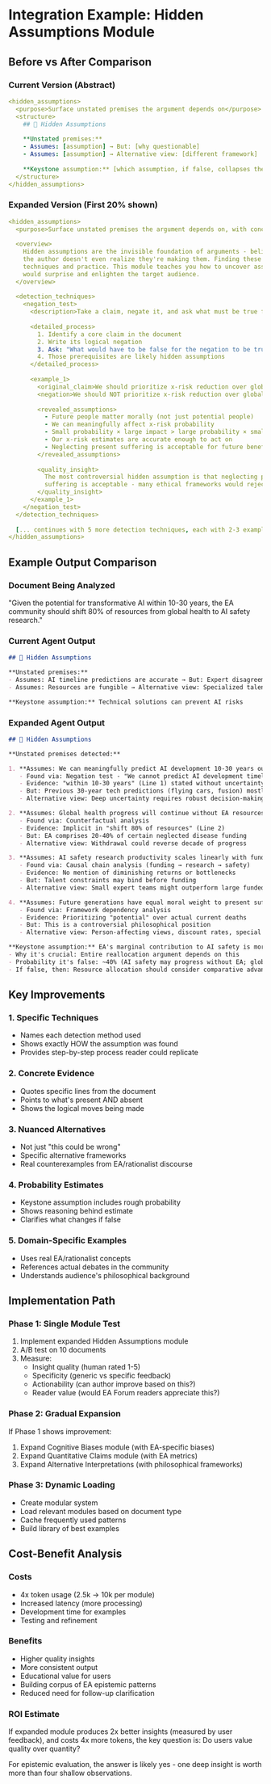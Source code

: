 # Integration Example: Hidden Assumptions Module

## Before vs After Comparison

### Current Version (Abstract)
```yaml
<hidden_assumptions>
  <purpose>Surface unstated premises the argument depends on</purpose>
  <structure>
    ## 👻 Hidden Assumptions
    
    **Unstated premises:**
    - Assumes: [assumption] → But: [why questionable]
    - Assumes: [assumption] → Alternative view: [different framework]
    
    **Keystone assumption:** [which assumption, if false, collapses the argument]
  </structure>
</hidden_assumptions>
```

### Expanded Version (First 20% shown)
```yaml
<hidden_assumptions>
  <purpose>Surface unstated premises the argument depends on, with concrete techniques and examples</purpose>
  
  <overview>
    Hidden assumptions are the invisible foundation of arguments - beliefs so fundamental 
    the author doesn't even realize they're making them. Finding these requires specific 
    techniques and practice. This module teaches you how to uncover assumptions that 
    would surprise and enlighten the target audience.
  </overview>
  
  <detection_techniques>
    <negation_test>
      <description>Take a claim, negate it, and ask what must be true for the original to hold</description>
      
      <detailed_process>
        1. Identify a core claim in the document
        2. Write its logical negation
        3. Ask: "What would have to be false for the negation to be true?"
        4. Those prerequisites are likely hidden assumptions
      </detailed_process>
      
      <example_1>
        <original_claim>We should prioritize x-risk reduction over global poverty</original_claim>
        <negation>We should NOT prioritize x-risk reduction over global poverty</negation>
        
        <revealed_assumptions>
          - Future people matter morally (not just potential people)
          - We can meaningfully affect x-risk probability
          - Small probability × large impact > large probability × small impact
          - Our x-risk estimates are accurate enough to act on
          - Neglecting present suffering is acceptable for future benefit
        </revealed_assumptions>
        
        <quality_insight>
          The most controversial hidden assumption is that neglecting present 
          suffering is acceptable - many ethical frameworks would reject this.
        </quality_insight>
      </example_1>
    </negation_test>
  </detection_techniques>
  
  [... continues with 5 more detection techniques, each with 2-3 examples ...]
</hidden_assumptions>
```

## Example Output Comparison

### Document Being Analyzed
"Given the potential for transformative AI within 10-30 years, the EA community should shift 80% of resources from global health to AI safety research."

### Current Agent Output
```markdown
## 👻 Hidden Assumptions

**Unstated premises:**
- Assumes: AI timeline predictions are accurate → But: Expert disagreement exists
- Assumes: Resources are fungible → Alternative view: Specialized talent pools

**Keystone assumption:** Technical solutions can prevent AI risks
```

### Expanded Agent Output
```markdown
## 👻 Hidden Assumptions

**Unstated premises detected:**

1. **Assumes: We can meaningfully predict AI development 10-30 years out**
   - Found via: Negation test - "We cannot predict AI development timelines"
   - Evidence: "within 10-30 years" (Line 1) stated without uncertainty bounds
   - But: Previous 30-year tech predictions (flying cars, fusion) mostly failed
   - Alternative view: Deep uncertainty requires robust decision-making, not point estimates

2. **Assumes: Global health progress will continue without EA resources**
   - Found via: Counterfactual analysis
   - Evidence: Implicit in "shift 80% of resources" (Line 2)
   - But: EA comprises 20-40% of certain neglected disease funding
   - Alternative view: Withdrawal could reverse decade of progress

3. **Assumes: AI safety research productivity scales linearly with funding**
   - Found via: Causal chain analysis (funding → research → safety)
   - Evidence: No mention of diminishing returns or bottlenecks
   - But: Talent constraints may bind before funding
   - Alternative view: Small expert teams might outperform large funded efforts

4. **Assumes: Future generations have equal moral weight to present suffering**
   - Found via: Framework dependency analysis
   - Evidence: Prioritizing "potential" over actual current deaths
   - But: This is a controversial philosophical position
   - Alternative view: Person-affecting views, discount rates, special obligations

**Keystone assumption:** EA's marginal contribution to AI safety is more decisive than to global health
- Why it's crucial: Entire reallocation argument depends on this
- Probability it's false: ~40% (AI safety may progress without EA; global health may stagnate without)
- If false, then: Resource allocation should consider comparative advantage, not just cause importance
```

## Key Improvements

### 1. **Specific Techniques**
- Names each detection method used
- Shows exactly HOW the assumption was found
- Provides step-by-step process reader could replicate

### 2. **Concrete Evidence**
- Quotes specific lines from the document
- Points to what's present AND absent
- Shows the logical moves being made

### 3. **Nuanced Alternatives**
- Not just "this could be wrong"
- Specific alternative frameworks
- Real counterexamples from EA/rationalist discourse

### 4. **Probability Estimates**
- Keystone assumption includes rough probability
- Shows reasoning behind estimate
- Clarifies what changes if false

### 5. **Domain-Specific Examples**
- Uses real EA/rationalist concepts
- References actual debates in the community
- Understands audience's philosophical background

## Implementation Path

### Phase 1: Single Module Test
1. Implement expanded Hidden Assumptions module
2. A/B test on 10 documents
3. Measure:
   - Insight quality (human rated 1-5)
   - Specificity (generic vs specific feedback)
   - Actionability (can author improve based on this?)
   - Reader value (would EA Forum readers appreciate this?)

### Phase 2: Gradual Expansion
If Phase 1 shows improvement:
1. Expand Cognitive Biases module (with EA-specific biases)
2. Expand Quantitative Claims module (with EA metrics)
3. Expand Alternative Interpretations (with philosophical frameworks)

### Phase 3: Dynamic Loading
- Create modular system
- Load relevant modules based on document type
- Cache frequently used patterns
- Build library of best examples

## Cost-Benefit Analysis

### Costs
- 4x token usage (2.5k → 10k per module)
- Increased latency (more processing)
- Development time for examples
- Testing and refinement

### Benefits
- Higher quality insights
- More consistent output
- Educational value for users
- Building corpus of EA epistemic patterns
- Reduced need for follow-up clarification

### ROI Estimate
If expanded module produces 2x better insights (measured by user feedback), and costs 4x more tokens, the key question is: Do users value quality over quantity?

For epistemic evaluation, the answer is likely yes - one deep insight is worth more than four shallow observations.